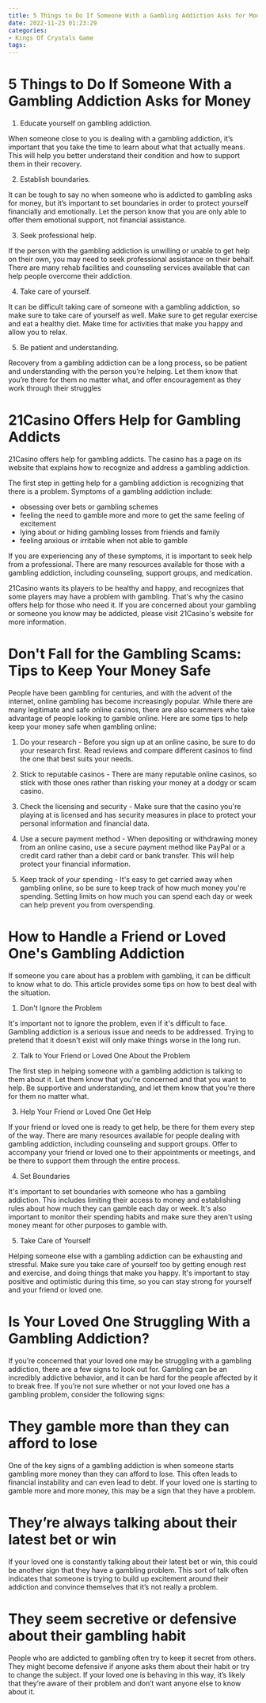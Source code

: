 ```yaml
---
title: 5 Things to Do If Someone With a Gambling Addiction Asks for Money
date: 2022-11-23 01:23:29
categories:
- Kings Of Crystals Game
tags:
---
```



#  5 Things to Do If Someone With a Gambling Addiction Asks for Money

1. Educate yourself on gambling addiction.

When someone close to you is dealing with a gambling addiction, it’s important that you take the time to learn about what that actually means. This will help you better understand their condition and how to support them in their recovery.

2. Establish boundaries.

It can be tough to say no when someone who is addicted to gambling asks for money, but it’s important to set boundaries in order to protect yourself financially and emotionally. Let the person know that you are only able to offer them emotional support, not financial assistance.

3. Seek professional help.

If the person with the gambling addiction is unwilling or unable to get help on their own, you may need to seek professional assistance on their behalf. There are many rehab facilities and counseling services available that can help people overcome their addiction.

4. Take care of yourself.

It can be difficult taking care of someone with a gambling addiction, so make sure to take care of yourself as well. Make sure to get regular exercise and eat a healthy diet. Make time for activities that make you happy and allow you to relax.

5. Be patient and understanding.

Recovery from a gambling addiction can be a long process, so be patient and understanding with the person you’re helping. Let them know that you’re there for them no matter what, and offer encouragement as they work through their struggles

#  21Casino Offers Help for Gambling Addicts 

21Casino offers help for gambling addicts. The casino has a page on its website that explains how to recognize and address a gambling addiction.

The first step in getting help for a gambling addiction is recognizing that there is a problem. Symptoms of a gambling addiction include:

- obsessing over bets or gambling schemes
- feeling the need to gamble more and more to get the same feeling of excitement
- lying about or hiding gambling losses from friends and family
- feeling anxious or irritable when not able to gamble

If you are experiencing any of these symptoms, it is important to seek help from a professional. There are many resources available for those with a gambling addiction, including counseling, support groups, and medication.

21Casino wants its players to be healthy and happy, and recognizes that some players may have a problem with gambling. That's why the casino offers help for those who need it. If you are concerned about your gambling or someone you know may be addicted, please visit 21Casino's website for more information.

#  Don't Fall for the Gambling Scams: Tips to Keep Your Money Safe 

People have been gambling for centuries, and with the advent of the internet, online gambling has become increasingly popular. While there are many legitimate and safe online casinos, there are also scammers who take advantage of people looking to gamble online. Here are some tips to help keep your money safe when gambling online:

1) Do your research - Before you sign up at an online casino, be sure to do your research first. Read reviews and compare different casinos to find the one that best suits your needs.

2) Stick to reputable casinos - There are many reputable online casinos, so stick with those ones rather than risking your money at a dodgy or scam casino.

3) Check the licensing and security - Make sure that the casino you're playing at is licensed and has security measures in place to protect your personal information and financial data.

4) Use a secure payment method - When depositing or withdrawing money from an online casino, use a secure payment method like PayPal or a credit card rather than a debit card or bank transfer. This will help protect your financial information.

5) Keep track of your spending - It's easy to get carried away when gambling online, so be sure to keep track of how much money you're spending. Setting limits on how much you can spend each day or week can help prevent you from overspending.

#  How to Handle a Friend or Loved One's Gambling Addiction 

If someone you care about has a problem with gambling, it can be difficult to know what to do. This article provides some tips on how to best deal with the situation.

1. Don't Ignore the Problem

It's important not to ignore the problem, even if it's difficult to face. Gambling addiction is a serious issue and needs to be addressed. Trying to pretend that it doesn't exist will only make things worse in the long run.

2. Talk to Your Friend or Loved One About the Problem

The first step in helping someone with a gambling addiction is talking to them about it. Let them know that you're concerned and that you want to help. Be supportive and understanding, and let them know that you're there for them no matter what.

3. Help Your Friend or Loved One Get Help

If your friend or loved one is ready to get help, be there for them every step of the way. There are many resources available for people dealing with gambling addiction, including counseling and support groups. Offer to accompany your friend or loved one to their appointments or meetings, and be there to support them through the entire process.

4. Set Boundaries

It's important to set boundaries with someone who has a gambling addiction. This includes limiting their access to money and establishing rules about how much they can gamble each day or week. It's also important to monitor their spending habits and make sure they aren't using money meant for other purposes to gamble with.

5. Take Care of Yourself

Helping someone else with a gambling addiction can be exhausting and stressful. Make sure you take care of yourself too by getting enough rest and exercise, and doing things that make you happy. It's important to stay positive and optimistic during this time, so you can stay strong for yourself and your friend or loved one.

#  Is Your Loved One Struggling With a Gambling Addiction?

If you’re concerned that your loved one may be struggling with a gambling addiction, there are a few signs to look out for. Gambling can be an incredibly addictive behavior, and it can be hard for the people affected by it to break free. If you’re not sure whether or not your loved one has a gambling problem, consider the following signs:

# They gamble more than they can afford to lose

One of the key signs of a gambling addiction is when someone starts gambling more money than they can afford to lose. This often leads to financial instability and can even lead to debt. If your loved one is starting to gamble more and more money, this may be a sign that they have a problem.

# They’re always talking about their latest bet or win

If your loved one is constantly talking about their latest bet or win, this could be another sign that they have a gambling problem. This sort of talk often indicates that someone is trying to build up excitement around their addiction and convince themselves that it’s not really a problem.

# They seem secretive or defensive about their gambling habit

People who are addicted to gambling often try to keep it secret from others. They might become defensive if anyone asks them about their habit or try to change the subject. If your loved one is behaving in this way, it’s likely that they’re aware of their problem and don’t want anyone else to know about it.